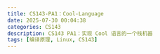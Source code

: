 ```yaml
---
title: CS143-PA1：Cool-Language
date: 2025-07-30 00:04:38
categories: CS143
description: CS143 PA1：实现 Cool 语言的一个栈机器
tags: [编译原理, Linux, CS143]
---
```

